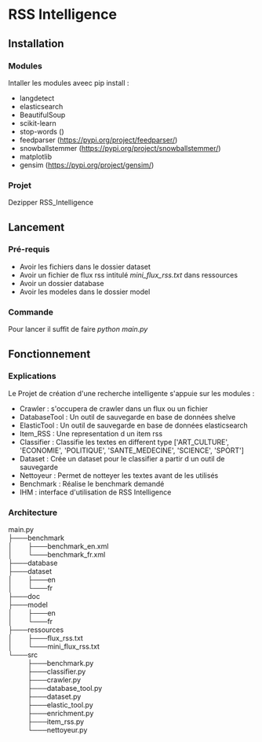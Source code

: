 # RSS Intelligence
## Installation
### Modules 
Intaller les modules aveec pip install :
* langdetect
* elasticsearch
* BeautifulSoup
* scikit-learn
* stop-words ()
* feedparser (https://pypi.org/project/feedparser/)
* snowballstemmer (https://pypi.org/project/snowballstemmer/)
* matplotlib
* gensim (https://pypi.org/project/gensim/)
### Projet
Dezipper RSS_Intelligence
## Lancement
### Pré-requis
* Avoir les fichiers dans le dossier dataset
* Avoir un fichier de flux rss intitulé *mini_flux_rss.txt* dans ressources
* Avoir un dossier database
* Avoir les modeles dans le dossier model
### Commande
Pour lancer il suffit de faire *python main.py*

## Fonctionnement
### Explications
Le Projet de création d'une recherche intelligente s'appuie sur les modules :
* Crawler : s'occupera de crawler dans un flux ou un fichier
* DatabaseTool : Un outil de sauvegarde en base de données shelve
* ElasticTool : Un outil de sauvegarde en base de données elasticsearch
* Item_RSS : Une representation d un item rss
* Classifier : Classifie les textes en different type ['ART_CULTURE', 'ECONOMIE', 'POLITIQUE', 'SANTE_MEDECINE', 'SCIENCE', 'SPORT']
* Dataset : Crée un dataset pour le classifier a partir d un outil de sauvegarde
* Nettoyeur : Permet de notteyer les textes avant de les utilisés
* Benchmark : Réalise le benchmark demandé
* IHM : interface d'utilisation de RSS Intelligence

### Architecture
main.py  
├───benchmark  
│&nbsp;&nbsp;&nbsp;&nbsp;&nbsp;&nbsp;&nbsp;&nbsp;├───benchmark_en.xml  
│&nbsp;&nbsp;&nbsp;&nbsp;&nbsp;&nbsp;&nbsp;&nbsp;└───benchmark_fr.xml   
├───database  
├───dataset  
│&nbsp;&nbsp;&nbsp;&nbsp;&nbsp;&nbsp;&nbsp;&nbsp;├───en  
│&nbsp;&nbsp;&nbsp;&nbsp;&nbsp;&nbsp;&nbsp;&nbsp;└───fr  
├───doc    
├───model  
│&nbsp;&nbsp;&nbsp;&nbsp;&nbsp;&nbsp;&nbsp;&nbsp;├───en  
│&nbsp;&nbsp;&nbsp;&nbsp;&nbsp;&nbsp;&nbsp;&nbsp;└───fr  
├───ressources    
│&nbsp;&nbsp;&nbsp;&nbsp;&nbsp;&nbsp;&nbsp;&nbsp;├───flux_rss.txt  
│&nbsp;&nbsp;&nbsp;&nbsp;&nbsp;&nbsp;&nbsp;&nbsp;└───mini_flux_rss.txt  
└───src  
&nbsp;&nbsp;&nbsp;&nbsp;&nbsp;&nbsp;&nbsp;&nbsp;&nbsp;&nbsp;├───benchmark.py  
&nbsp;&nbsp;&nbsp;&nbsp;&nbsp;&nbsp;&nbsp;&nbsp;&nbsp;&nbsp;├───classifier.py  
&nbsp;&nbsp;&nbsp;&nbsp;&nbsp;&nbsp;&nbsp;&nbsp;&nbsp;&nbsp;├───crawler.py  
&nbsp;&nbsp;&nbsp;&nbsp;&nbsp;&nbsp;&nbsp;&nbsp;&nbsp;&nbsp;├───database_tool.py  
&nbsp;&nbsp;&nbsp;&nbsp;&nbsp;&nbsp;&nbsp;&nbsp;&nbsp;&nbsp;├───dataset.py  
&nbsp;&nbsp;&nbsp;&nbsp;&nbsp;&nbsp;&nbsp;&nbsp;&nbsp;&nbsp;├───elastic_tool.py  
&nbsp;&nbsp;&nbsp;&nbsp;&nbsp;&nbsp;&nbsp;&nbsp;&nbsp;&nbsp;├───enrichment.py  
&nbsp;&nbsp;&nbsp;&nbsp;&nbsp;&nbsp;&nbsp;&nbsp;&nbsp;&nbsp;├───item_rss.py  
&nbsp;&nbsp;&nbsp;&nbsp;&nbsp;&nbsp;&nbsp;&nbsp;&nbsp;&nbsp;└───nettoyeur.py